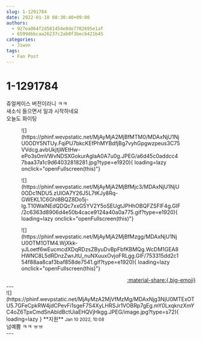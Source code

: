 ```yaml
---
slug: 1-1291784
date: 2022-01-10 08:30:40+09:00
authors:
  - 927ea064f2d581454e8de7702695e1af
  - 6599dbbcaa26237c2ab0f3becb421b45
categories:
  - Jiwon
tags:
  - Fan Post
---
```


# 1-1291784

<div class="post-container" markdown="1">
<div class="content-container md-sidebar__scrollwrap" markdown="1">

쥬얼케이스 버전이라니 ㅋㅋ<br>새소식 들으면서 일과 시작하네요<br>오늘도 화이팅
<figure markdown="1">
![](https://phinf.wevpstatic.net/MjAyMjA2MjBfMTM0/MDAxNjU1NjU0ODY5NTUy.FqiPU7bkcKEfPhMYBdfjBg7vyhGpgwzpeus3C75VVdcg.avbUkjtjWEtHw-ePo3s0mVWvNDSXGokurAglaA0A7u0g.JPEG/a6d45c0addcc47baa37a1c9d64032818281.jpg?type=e1920){ loading=lazy onclick="openFullscreen(this)"}
</figure>

<figure markdown="1">
![](https://phinf.wevpstatic.net/MjAyMjA2MjBfMjc3/MDAxNjU1NjU0ODc1NDU5.zUIOA7Y26J5L7tKJy8Rq-GWEKL1C6GhI8BQZ8Do5j-Ig.T10WalNEdQDQc7xxG5YV2Y5oSEUgtJPHhOBQFZSFlF4g.GIF/2c6363d8906d4e50b4cace9124a40a0a775.gif?type=e1920){ loading=lazy onclick="openFullscreen(this)"}
</figure>

<figure markdown="1">
![](https://phinf.wevpstatic.net/MjAyMjA2MjBfMzgg/MDAxNjU1NjU0OTM1OTM4.WjXkk-yJLoetf6wEucmcdXDqRDzsZByuDvBpFbfKBMQg.WcDM1GEA8HWNC8L5dRDnzZwrJtU_nuNXuuxOvjoFRLgg.GIF/753315dd2c154f88aa8caf3baf858de7541.gif?type=e1920){ loading=lazy onclick="openFullscreen(this)"}
</figure>


</div>
</div>

<div style="text-align: right;" markdown="1">
<a href="https://weverse.io/fromis9/fanpost/1-1291784" style="text-align: right;">:material-share:{.big-emoji}</a>
</div>
---

<div class="comments-container md-sidebar__scrollwrap" markdown="1">
<div class="comment" markdown="1">
<div class='id-container' markdown="1">
![](https://phinf.wevpstatic.net/MjAyMzA2MjVfMzMg/MDAxNjg3NjU0MTExOTU5.7GFeCpkRW4jdCPevFi1sgeF7S4XyLHRSJr1VOBRp7gEg.mY0LxqknzXmYC4oZ6TpxCmdSnAbldBctUiaEHQVjHkgg.JPEG/image.jpg?type=s72){ loading=lazy }
**<span class="artist">지원</span>** <small>Jan 10 2022, 10:08</small><br>
</div>
<div class='comment-body' markdown="1">
넘예쁨 ㅋㅋ ㅠㅠ 
</div>
</div>
</div>
---
